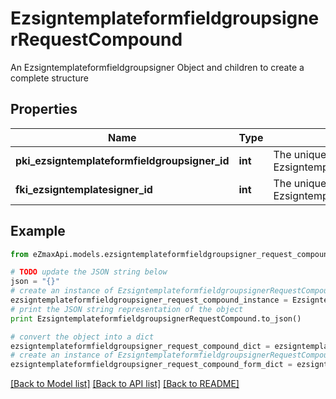 # EzsigntemplateformfieldgroupsignerRequestCompound

An Ezsigntemplateformfieldgroupsigner Object and children to create a complete structure

## Properties
Name | Type | Description | Notes
------------ | ------------- | ------------- | -------------
**pki_ezsigntemplateformfieldgroupsigner_id** | **int** | The unique ID of the Ezsigntemplateformfieldgroupsigner | [optional] 
**fki_ezsigntemplatesigner_id** | **int** | The unique ID of the Ezsigntemplatesigner | 

## Example

```python
from eZmaxApi.models.ezsigntemplateformfieldgroupsigner_request_compound import EzsigntemplateformfieldgroupsignerRequestCompound

# TODO update the JSON string below
json = "{}"
# create an instance of EzsigntemplateformfieldgroupsignerRequestCompound from a JSON string
ezsigntemplateformfieldgroupsigner_request_compound_instance = EzsigntemplateformfieldgroupsignerRequestCompound.from_json(json)
# print the JSON string representation of the object
print EzsigntemplateformfieldgroupsignerRequestCompound.to_json()

# convert the object into a dict
ezsigntemplateformfieldgroupsigner_request_compound_dict = ezsigntemplateformfieldgroupsigner_request_compound_instance.to_dict()
# create an instance of EzsigntemplateformfieldgroupsignerRequestCompound from a dict
ezsigntemplateformfieldgroupsigner_request_compound_form_dict = ezsigntemplateformfieldgroupsigner_request_compound.from_dict(ezsigntemplateformfieldgroupsigner_request_compound_dict)
```
[[Back to Model list]](../README.md#documentation-for-models) [[Back to API list]](../README.md#documentation-for-api-endpoints) [[Back to README]](../README.md)


